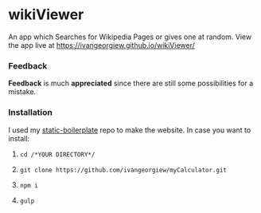 # wikiViewer

An app which Searches for Wikipedia Pages or gives one at random.
View the app live at https://ivangeorgiew.github.io/wikiViewer/

### Feedback

**Feedback** is much **appreciated** since there are still some possibilities for a mistake.

### Installation

I used my [static-boilerplate](https://github.com/ivangeorgiew/static-boilerplate) repo to make the website.
In case you want to install:

1) `cd /*YOUR DIRECTORY*/`

2) `git clone https://github.com/ivangeorgiew/myCalculator.git`

3) `npm i`

4) `gulp`

